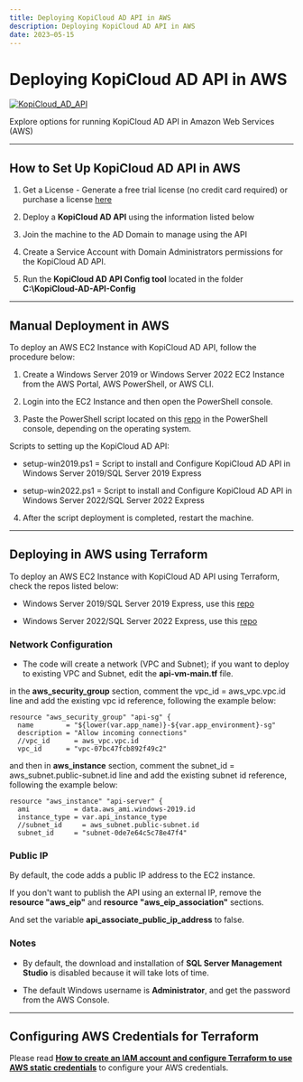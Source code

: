```yaml
---
title: Deploying KopiCloud AD API in AWS
description: Deploying KopiCloud AD API in AWS
date: 2023–05-15
---
```


# Deploying KopiCloud AD API in AWS
[![KopiCloud_AD_API](https://img.shields.io/badge/kopiCloud_ad-v1.0+-blueviolet.svg)](https://adapi.kopicloud.com)

Explore options for running KopiCloud AD API in Amazon Web Services (AWS)

----

## How to Set Up KopiCloud AD API in AWS

1. Get a License - Generate a free trial license (no credit card required) or purchase a license [here](https://adapi.kopicloud.com/get-license)

2. Deploy a **KopiCloud AD API** using the information listed below

3. Join the machine to the AD Domain to manage using the API

4. Create a Service Account with Domain Administrators permissions for the KopiCloud AD API.

5. Run the **KopiCloud AD API Config tool** located in the folder **C:\KopiCloud-AD-API-Config**

----

## Manual Deployment in AWS

To deploy an AWS EC2 Instance with KopiCloud AD API, follow the procedure below:

1. Create a Windows Server 2019 or Windows Server 2022 EC2 Instance from the AWS Portal, AWS PowerShell, or AWS CLI.

2. Login into the EC2 Instance and then open the PowerShell console.

3. Paste the PowerShell script located on this [repo](https://github.com/KopiCloud-AD-API/kopicloud-ad-api-setup-scripts) in the PowerShell console, depending on the operating system.

Scripts to setting up the KopiCloud AD API:

* setup-win2019.ps1 = Script to install and Configure KopiCloud AD API in Windows Server 2019/SQL Server 2019 Express

* setup-win2022.ps1 = Script to install and Configure KopiCloud AD API in Windows Server 2022/SQL Server 2022 Express

4. After the script deployment is completed, restart the machine.

----

## Deploying in AWS using Terraform

To deploy an AWS EC2 Instance with KopiCloud AD API using Terraform, check the repos listed below:

* Windows Server 2019/SQL Server 2019 Express, use this [repo](https://github.com/KopiCloud-AD-API/terraform-aws-kopicloud-ad-api-instance-win2019)

* Windows Server 2022/SQL Server 2022 Express, use this [repo](https://github.com/KopiCloud-AD-API/terraform-aws-kopicloud-ad-api-instance-win2022)

### Network Configuration

- The code will create a network (VPC and Subnet); if you want to deploy to existing VPC and Subnet, edit the **api-vm-main.tf** file.

in the **aws_security_group** section, comment the vpc_id = aws_vpc.vpc.id line and add the existing vpc id reference, following the example below:

```
resource "aws_security_group" "api-sg" {
  name        = "${lower(var.app_name)}-${var.app_environment}-sg"
  description = "Allow incoming connections"
  //vpc_id      = aws_vpc.vpc.id
  vpc_id      = "vpc-07bc47fcb892f49c2"
```

and then in **aws_instance** section, comment the subnet_id = aws_subnet.public-subnet.id line and add the existing subnet id reference, following the example below:

```
resource "aws_instance" "api-server" {
  ami           = data.aws_ami.windows-2019.id
  instance_type = var.api_instance_type
  //subnet_id     = aws_subnet.public-subnet.id
  subnet_id     = "subnet-0de7e64c5c78e47f4"
```

### Public IP

By default, the code adds a public IP address to the EC2 instance.

If you don't want to publish the API using an external IP, remove the **resource "aws_eip"** and **resource "aws_eip_association"** sections.

And set the variable **api_associate_public_ip_address** to false.

### Notes

- By default, the download and installation of **SQL Server Management Studio** is disabled because it will take lots of time.

- The default Windows username is **Administrator**, and get the password from the AWS Console.

----

## Configuring AWS Credentials for Terraform

Please read **[How to create an IAM account and configure Terraform to use AWS static credentials](https://medium.com/@gmusumeci/how-to-create-an-iam-account-and-configure-terraform-to-use-aws-static-credentials-a8ea4dd4fdfc)** to configure your AWS credentials.

